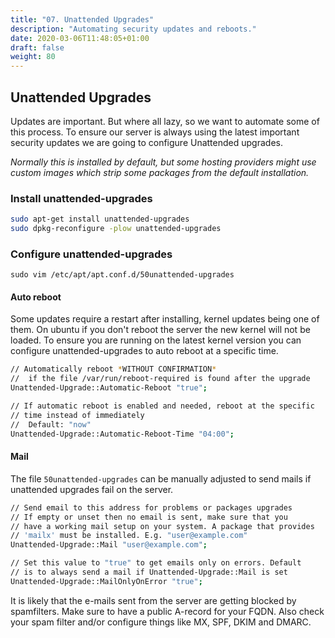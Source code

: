 ```yaml
---
title: "07. Unattended Upgrades"
description: "Automating security updates and reboots."
date: 2020-03-06T11:48:05+01:00
draft: false
weight: 80
---
```


## Unattended Upgrades

Updates are important. But where all lazy, so we want to automate some of this process. To ensure our server is always using the latest important security updates we are going to configure Unattended upgrades.

_Normally this is installed by default, but some hosting providers might use custom images which strip some packages from the default installation._

### Install unattended-upgrades

```bash
sudo apt-get install unattended-upgrades
sudo dpkg-reconfigure -plow unattended-upgrades
```

### Configure unattended-upgrades

`sudo vim /etc/apt/apt.conf.d/50unattended-upgrades`

#### Auto reboot

Some updates require a restart after installing, kernel updates being one of them. On ubuntu if you don't reboot the server the new kernel will not be loaded. To ensure you are running on the latest kernel version you can configure unattended-upgrades to auto reboot at a specific time.

```bash
// Automatically reboot *WITHOUT CONFIRMATION*
//  if the file /var/run/reboot-required is found after the upgrade
Unattended-Upgrade::Automatic-Reboot "true";

// If automatic reboot is enabled and needed, reboot at the specific
// time instead of immediately
//  Default: "now"
Unattended-Upgrade::Automatic-Reboot-Time "04:00";
```

#### Mail

The file `50unattended-upgrades` can be manually adjusted to send mails if unattended upgrades fail on the server.

```bash
// Send email to this address for problems or packages upgrades
// If empty or unset then no email is sent, make sure that you
// have a working mail setup on your system. A package that provides
// 'mailx' must be installed. E.g. "user@example.com"
Unattended-Upgrade::Mail "user@example.com";

// Set this value to "true" to get emails only on errors. Default
// is to always send a mail if Unattended-Upgrade::Mail is set
Unattended-Upgrade::MailOnlyOnError "true";
```

It is likely that the e-mails sent from the server are getting blocked by spamfilters. Make sure to have a public A-record for your FQDN. Also check your spam filter and/or configure things like MX, SPF, DKIM and DMARC.
